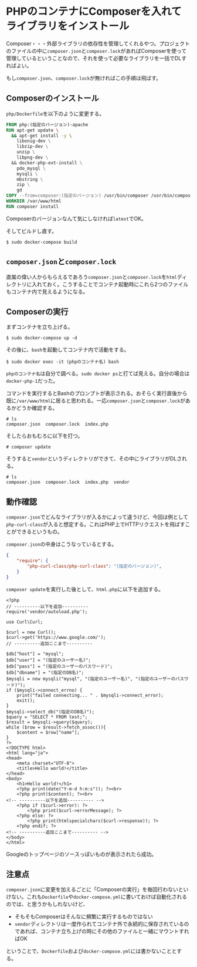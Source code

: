 # PHPのコンテナにComposerを入れてライブラリをインストール

Composer・・・外部ライブラリの依存性を管理してくれるやつ。プロジェクトのファイルの中に`composer.json`と`composer.lock`があればComposerを使って管理しているということなので、それを使って必要なライブラリを一括でDLすればよい。

もし`composer.json`、`composer.lock`が無ければこの手順は飛ばす。

## Composerのインストール

`php/Dockerfile`を以下のように変更する。

~~~dockerfile
FROM php:(指定のバージョン)-apache
RUN apt-get update \
  && apt-get install -y \ 
    libonig-dev \
    libzip-dev \
    unzip \
    libpng-dev \
  && docker-php-ext-install \
    pdo_mysql \
    mysqli \
    mbstring \
    zip \
    gd
COPY --from=composer:(指定のバージョン) /usr/bin/composer /usr/bin/composer
WORKDIR /var/www/html
RUN composer install
~~~

Composerのバージョンなんて気にしなければ`latest`でOK。

そしてビルドし直す。

~~~shell
$ sudo docker-compose build
~~~

## `composer.json`と`composer.lock`

直属の偉い人からもらえるであろう`composer.json`と`composer.lock`を`html`ディレクトリに入れておく。こうすることでコンテナ起動時にこれら2つのファイルもコンテナ内で見えるようになる。

## Composerの実行

まずコンテナを立ち上げる。

~~~shell
$ sudo docker-compose up -d
~~~

その後に、`bash`を起動してコンテナ内で活動をする。

~~~shell
$ sudo docker exec -it (phpのコンテナ名) bash
~~~

`phpのコンテナ名`は自分で調べる。`sudo docker ps`と打てば見える。自分の場合は`docker-php-1`だった。

コマンドを実行するとBashのプロンプトが表示される。おそらく実行直後から既に`/var/www/html`に居ると思われる。一応`composer.json`と`composer.lock`があるかどうか確認する。

~~~shell
# ls
composer.json  composer.lock  index.php
~~~

そしたらおもむろに以下を打つ。

~~~shell
# composer update
~~~

そうすると`vendor`というディレクトリができて、その中にライブラリがDLされる。

~~~shell
# ls
composer.json  composer.lock  index.php  vendor
~~~

## 動作確認

`composer.json`でどんなライブラリが入るかによって違うけど、今回は例として`php-curl-class`が入ると想定する。これはPHP上でHTTPリクエストを飛ばすことができるというもの。

`composer.json`の中身はこうなっているとする。

~~~json
{
    "require": {
        "php-curl-class/php-curl-class": "(指定のバージョン)",
    }
}
~~~

`composer update`を実行した後として、`html.php`に以下を追加する。

~~~php+html
<?php
// ----------以下を追加----------
require('vendor/autoload.php');

use Curl\Curl;

$curl = new Curl();
$curl->get('https://www.google.com/');
// ----------追加ここまで----------

$db["host"] = "mysql";
$db["user"] = "(指定のユーザー名)";
$db["pass"] = "(指定のユーザーのパスワード)";
$db["dbname"] = "(指定のDB名)";
$mysqli = new mysqli("mysql", "(指定のユーザー名)", "(指定のユーザーのパスワード)");
if ($mysqli->connect_errno) {
    print("failed connecting... " . $mysqli->connect_error);
    exit();
}
$mysqli->select_db("(指定のDB名)");
$query = "SELECT * FROM test;";
$result = $mysqli->query($query);
while ($row = $result->fetch_assoc()){
    $content = $row["name"];
}
?>
<!DOCTYPE html>
<html lang="ja">
<head>
    <meta charset="UTF-8">
    <title>Hello world!</title>
</head>
<body>
    <h1>Hello world!</h1>
    <?php print(date("Y-m-d h:m:s")); ?><br>
    <?php print($content); ?><br>
<!-- ----------以下を追加---------- -->
    <?php if ($curl->error): ?>
        <?php print($curl->errorMessage); ?>
    <?php else: ?>
        <?php print(htmlspecialchars($curl->response)); ?>
    <?php endif; ?>
<!-- ----------追加ここまで---------- -->
</body>
</html>
~~~

Googleのトップページのソースっぽいものが表示されたら成功。

## 注意点

`composer.json`に変更を加えるごとに「Composerの実行」を毎回行わないといけない。これも`Dockerfile`や`docker-compose.yml`に書いておけば自動化されるのでは、と思うかもしれないけど、

* そもそもComposerはそんなに頻繁に実行するものではない
* `vendor`ディレクトリは一度作られてコンテナ外で永続的に保存されているのであれば、コンテナ立ち上げの時にその他のファイルと一緒にマウントすればOK

ということで、`Dockerfile`および`docker-compose.yml`には書かないこととする。
